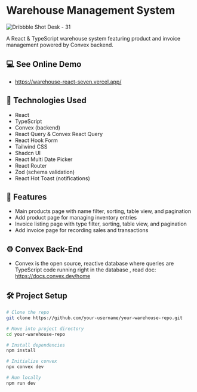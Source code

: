 # Warehouse Management System

![Dribbble Shot Desk - 31](https://github.com/user-attachments/assets/31ef8a25-2874-4895-b042-1a6fe6ca5670)

A React & TypeScript warehouse system featuring product and invoice management powered by Convex backend.

## 💻 See Online Demo
- https://warehouse-react-seven.vercel.app/

## 🔧 Technologies Used  
- React  
- TypeScript  
- Convex (backend)  
- React Query & Convex React Query  
- React Hook Form  
- Tailwind CSS  
- Shadcn UI  
- React Multi Date Picker  
- React Router  
- Zod (schema validation)  
- React Hot Toast (notifications)

## 🚀 Features  
- Main products page with name filter, sorting, table view, and pagination  
- Add product page for managing inventory entries  
- Invoice listing page with type filter, sorting, table view, and pagination  
- Add invoice page for recording sales and transactions

## ⚙️ Convex Back-End
- Convex is the open source, reactive database where queries are TypeScript code running right in the database , read doc:
  https://docs.convex.dev/home

## 🛠 Project Setup

```bash
# Clone the repo
git clone https://github.com/your-username/your-warehouse-repo.git

# Move into project directory
cd your-warehouse-repo

# Install dependencies
npm install

# Initialize convex
npx convex dev

# Run locally
npm run dev
